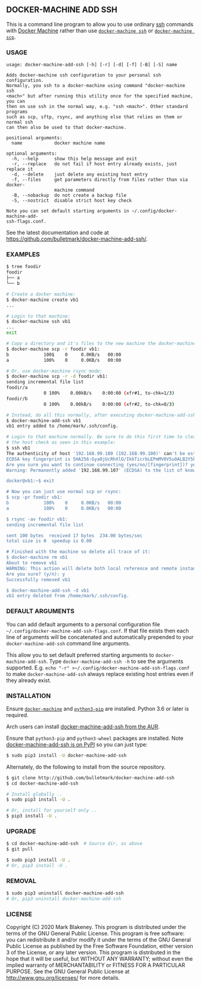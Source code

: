 ## DOCKER-MACHINE ADD SSH

This is a command line program to allow you to use ordinary
[ssh](ssh.com/ssh) commands with [Docker
Machine](https://github.com/docker/machine) rather than use
[`docker-machine ssh`](https://docs.docker.com/machine/reference/ssh/)
or [`docker-machine
scp`](https://docs.docker.com/machine/reference/scp/).

### USAGE

```
usage: docker-machine-add-ssh [-h] [-r] [-d] [-f] [-B] [-S] name

Adds docker-machine ssh configuration to your personal ssh configuration.
Normally, you ssh to a docker-machine using command "docker-machine ssh
<mach>" but after running this utility once for the specified machine, you can
then on use ssh in the normal way, e.g. "ssh <mach>". Other standard programs
such as scp, sftp, rsync, and anything else that relies on them or normal ssh
can then also be used to that docker-machine.

positional arguments:
  name            docker machine name

optional arguments:
  -h, --help      show this help message and exit
  -r, --replace   do not fail if host entry already exists, just replace it
  -d, --delete    just delete any existing host entry
  -f, --files     get parameters directly from files rather than via docker-
                  machine command
  -B, --nobackup  do not create a backup file
  -S, --nostrict  disable strict host key check

Note you can set default starting arguments in ~/.config/docker-machine-add-
ssh-flags.conf.
```

See the latest documentation and code at
https://github.com/bulletmark/docker-machine-add-ssh/.

### EXAMPLES

```sh
$ tree foodir
foodir
├── a
└── b

# Create a docker machine:
$ docker-machine create vb1
...

# Login to that machine:
$ docker-machine ssh vb1
...
exit

# Copy a directory and it's files to the new machine the docker-machine way:
$ docker-machine scp -r foodir vb1:
b             100$    0     0.0KB/s   00:00
a             100%    0     0.0KB/s   00:00

# Or, use docker-machine rsync mode:
$ docker-machine scp -r -d foodir vb1:
sending incremental file list
foodir/a
              0 100%    0.00kB/s    0:00:00 (xfr#1, to-chk=1/3)
foodir/b
              0 100%    0.00kB/s    0:00:00 (xfr#2, to-chk=0/3)

# Instead, do all this normally, after executing docker-machine-add-ssh:
$ docker-machine-add-ssh vb1
vb1 entry added to /home/mark/.ssh/config.

# Login to that machine normally. Be sure to do this first time to clear
# the host check as seen in this example:
$ ssh vb1
The authenticity of host '192.168.99.100 (192.168.99.100)' can't be established.
ECDSA key fingerprint is SHA256:Gya8jUcRhXlO/IkkTicrbLEPmMV0V5uOALB2Y5kJUCc.
Are you sure you want to continue connecting (yes/no/[fingerprint])? yes
Warning: Permanently added '192.168.99.107' (ECDSA) to the list of known hosts.

docker@vb1:~$ exit

# Now you can just use normal scp or rsync:
$ scp -pr foodir vb1:
b             100%    0     0.0KB/s   00:00    
a             100%    0     0.0KB/s   00:00 

$ rsync -av foodir vb1:
sending incremental file list

sent 100 bytes  received 17 bytes  234.00 bytes/sec
total size is 0  speedup is 0.00

# Finished with the machine so delete all trace of it:
$ docker-machine rm vb1
About to remove vb1
WARNING: This action will delete both local reference and remote instance.
Are you sure? (y/n): y
Successfully removed vb1

$ docker-machine-add-ssh -d vb1
vb1 entry deleted from /home/mark/.ssh/config.
```

### DEFAULT ARGUMENTS

You can add default arguments to a personal configuration file
`~/.config/docker-machine-add-ssh-flags.conf`. If that file exists then each
line of arguments will be concatenated and automatically prepended
to your `docker-machine-add-ssh` command line arguments.

This allow you to set default preferred starting arguments to
`docker-machine-add-ssh`. Type `docker-machine-add-ssh -h` to see the
arguments supported.
E.g. `echo "-r" >~/.config/docker-machine-add-ssh-flags.conf` to make
`docker-machine-add-ssh` always replace existing host entries even if
they already exist.

### INSTALLATION

Ensure
[`docker-machine`](https://docs.docker.com/machine/install-machine) and
[`python3-pip`](https://docs.python.org/3/installing/index.html) are
installed. Python 3.6 or later is required.

Arch users can install [docker-machine-add-ssh from the
AUR](https://aur.archlinux.org/packages/docker-machine-add-ssh/).

Ensure that `python3-pip` and `python3-wheel` packages are installed.
Note [docker-machine-add-ssh is on
PyPI](https://pypi.org/project/docker-machine-add-ssh/) so you can just
type:

```sh
$ sudo pip3 install -U docker-machine-add-ssh
```

Alternately, do the following to install from the source repository.

```sh
$ git clone http://github.com/bulletmark/docker-machine-add-ssh
$ cd docker-machine-add-ssh

# Install globally ..
$ sudo pip3 install -U .

# Or, install for yourself only ..
$ pip3 install -U .
```

### UPGRADE

```sh
$ cd docker-machine-add-ssh  # Source dir, as above
$ git pull

$ sudo pip3 install -U .
# Or, pip3 install -U .
```

### REMOVAL

```sh
$ sudo pip3 uninstall docker-machine-add-ssh
# Or, pip3 uninstall docker-machine-add-ssh
```

### LICENSE

Copyright (C) 2020 Mark Blakeney. This program is distributed under the
terms of the GNU General Public License.
This program is free software: you can redistribute it and/or modify it
under the terms of the GNU General Public License as published by the
Free Software Foundation, either version 3 of the License, or any later
version.
This program is distributed in the hope that it will be useful, but
WITHOUT ANY WARRANTY; without even the implied warranty of
MERCHANTABILITY or FITNESS FOR A PARTICULAR PURPOSE. See the GNU General
Public License at <http://www.gnu.org/licenses/> for more details.
